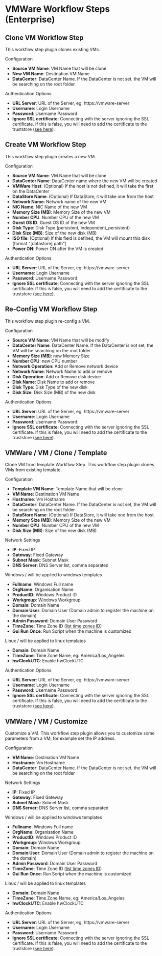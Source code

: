 # VMWare Workflow Steps (Enterprise)

## Clone VM Workflow Step

This workflow step plugin clones existing VMs.

Configuration

- **Source VM Name**: VM Name that will be clone
- **New VM Name**: Destination VM Name
- **DataCenter**: DataCenter Name. If the DataCenter is not set, the VM will be searching on the root folder

Authentication Options

- **URL Server**: URL of the Server, eg: https://vmware-server
- **Username**: Login Username
- **Password**: Username Password
- **Ignore SSL certificate**: Connecting with the server ignoring the SSL certificate. If this is false, you will need to add the certificate to the truststore ([see here](/en/administration/projects/resource-model-sources/vmware.md#connecting-using-certificate)).

## Create VM Workflow Step

This workflow step plugin creates a new VM.

Configuration

- **Source VM Name**: VM Name that will be clone
- **DataCenter Name**: DataCenter name where the new VM will be created
- **VMWare Host**: (Optional) If the host is not defined, it will take the first on the DataCenter
- **DataStore Name**: (Optional) If DataStore, it will take one from the host
- **Network Name**: Network name of the new VM
- **NIC Name**: NIC Name of the new VM
- **Memory Size (MB)**: Memory Size of the new VM
- **Number CPU**: Number CPU of the new VM
- **Guest OS ID**: Guest OS ID of the new VM
- **Disk Type**: Disk Type (persistent, independent_persistent)
- **Disk Size (MB)**: Size of the new disk (MB)
- **ISO file**: (Optional) If this field is defined, the VM will mount this disk (format "[datastore] path")
- **Power ON**: Power ON after the VM is created

Authentication Options

- **URL Server**: URL of the Server, eg: https://vmware-server
- **Username**: Login Username
- **Password**: Username Password
- **Ignore SSL certificate**: Connecting with the server ignoring the SSL certificate. If this is false, you will need to add the certificate to the truststore ([see here](/en/administration/projects/resource-model-sources/vmware.md#connecting-using-certificate)).

## Re-Config VM Workflow Step

This workflow step plugin re-config a VM.

Configuration

- **Source VM Name**: VM Name that will be modify
- **DataCenter Name**: DataCenter Name. If the DataCenter is not set, the VM will be searching on the root folder
- **Memory Size (MB)**: new Memory Size
- **Number CPU**: new CPU number
- **Network Operation**: Add or Remove network device
- **Network Name**: Network Name to add or remove
- **Disk Operation**: Add or Remove disk device
- **Disk Name**: Disk Name to add or remove
- **Disk Type**: Disk Type of the new disk
- **Disk Size**: Disk Size (MB) of the new disk

Authentication Options

- **URL Server**: URL of the Server, eg: https://vmware-server
- **Username**: Login Username
- **Password**: Username Password
- **Ignore SSL certificate**: Connecting with the server ignoring the SSL certificate. If this is false, you will need to add the certificate to the truststore ([see here](/en/administration/projects/resource-model-sources/vmware.md#connecting-using-certificate)).


## VMWare / VM / Clone / Template
Clone VM from template Workflow Step.
This workflow step plugin clones VMs from existing template.

Configuration

- **Template VM Name**: Template Name that will be clone
- **VM Name**: Destination VM Name
- **Hostname**: Vm Hostname
- **DataCenter**: DataCenter Name. If the DataCenter is not set, the VM will be searching on the root folder
- **DataStore Name**: (Optional) If DataStore, it will take one from the host
- **Memory Size (MB)**: Memory Size of the new VM
- **Number CPU**: Number CPU of the new VM
- **Disk Size (MB)**: Size of the new disk (MB)

Network Settings
- **IP**: Fixed IP
- **Gateway**: Fixed Gateway
- **Subnet Mask**: Subnet Mask
- **DNS Server**: DNS Server list, comma separated

Windows / will be applied to windows templates
- **Fullname**: Windows Full name
- **OrgName**: Organisation Name
- **ProductID**: Windows Product ID
- **Workgroup**: Windows Workgroup
- **Domain**: Domain Name
- **Domain User**: Domain User (Domain admin to register the machine on the domain)
- **Admin Password**: Domain User Password
- **TimeZone**: Time Zone ID ([list time zones ID](/en/https://www.vmware.com/support/developer/windowstoolkit/wintk40u1/html/New-OSCustomizationSpec.html))
- **Gui Run Once**: Run Script when the machine is customized


Linux / will be applied to linux templates
- **Domain**: Domain Name
- **TimeZone**: Time Zone Name, eg: America/Los_Angeles
- **hwClockUTC**: Enable hwClockUTC

Authentication Options

- **URL Server**: URL of the Server, eg: https://vmware-server
- **Username**: Login Username
- **Password**: Username Password
- **Ignore SSL certificate**: Connecting with the server ignoring the SSL certificate. If this is false, you will need to add the certificate to the truststore ([see here](/en/administration/projects/resource-model-sources/vmware.md#connecting-using-certificate)).


## VMWare / VM / Customize
Customize a VM.
This workflow step plugin allows you to customize some parameters from a VM, for example set the IP address.

Configuration

- **VM Name**: Destination VM Name
- **Hostname**: Vm Hostname
- **DataCenter**: DataCenter Name. If the DataCenter is not set, the VM will be searching on the root folder

Network Settings
- **IP**: Fixed IP
- **Gateway**: Fixed Gateway
- **Subnet Mask**: Subnet Mask
- **DNS Server**: DNS Server list, comma separated

Windows / will be applied to windows templates
- **Fullname**: Windows Full name
- **OrgName**: Organisation Name
- **ProductID**: Windows Product ID
- **Workgroup**: Windows Workgroup
- **Domain**: Domain Name
- **Domain User**: Domain User (Domain admin to register the machine on the domain)
- **Admin Password**: Domain User Password
- **TimeZone**: Time Zone ID ([list time zones ID](/en/https://www.vmware.com/support/developer/windowstoolkit/wintk40u1/html/New-OSCustomizationSpec.html))
- **Gui Run Once**: Run Script when the machine is customized


Linux / will be applied to linux templates
- **Domain**: Domain Name
- **TimeZone**: Time Zone Name, eg: America/Los_Angeles
- **hwClockUTC**: Enable hwClockUTC

Authentication Options

- **URL Server**: URL of the Server, eg: https://vmware-server
- **Username**: Login Username
- **Password**: Username Password
- **Ignore SSL certificate**: Connecting with the server ignoring the SSL certificate. If this is false, you will need to add the certificate to the truststore ([see here](/en/administration/projects/resource-model-sources/vmware.md#connecting-using-certificate)).

